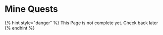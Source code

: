 # Mine Quests

{% hint style="danger" %}
This Page is not complete yet. Check back later
{% endhint %}

